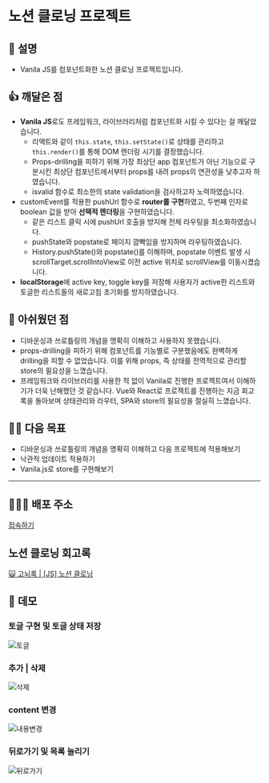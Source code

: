 # 노션 클로닝 프로젝트

## 💬 설명

- Vanila JS를 컴포넌트화한 노션 클로닝 프로젝트입니다.

## 👍 깨달은 점

- **Vanila JS**로도 프레임워크, 라이브러리처럼 컴포넌트화 시킬 수 있다는 걸 깨달았습니다.
    - 리액트와 같이 `this.state`, `this.setState()`로 상태를 관리하고 `this.render()`를 통해 DOM 렌더링 시기를 결정했습니다.
    - Props-drilling을 피하기 위해 가장 최상단 app 컴포넌트가 아닌 기능으로 구분시킨 최상단 컴포넌트에서부터 props를 내려 props의 연관성을 낮추고자 하였습니다.
    - isvalid 함수로 최소한의 state validation을 검사하고자 노력하였습니다.
- customEvent를 적용한 pushUrl 함수로 **router를 구현**하였고, 두번째 인자로 boolean 값을 받아 **선택적 렌더링**을 구현하였습니다.
    - 같은 리스트 클릭 시에 pushUrl 호출을 방지해 전체 라우팅을 최소화하였습니다.
    - pushState와 popstate로 페이지 깜빡임을 방지하며 라우팅하였습니다.
    - History.pushState()와 popstate()를 이해하며, popstate 이벤트 발생 시 scrollTarget.scrollIntoView로 이전 active 위치로 scrollView를 이동시켰습니다.
- **localStorage**에 active key, toggle key를 저장해 사용자가 active한 리스트와 토글한 리스트들의 새로고침 초기화를 방지하였습니다.

## 🥶 아쉬웠던 점

- 디바운싱과 쓰로틀링의 개념을 명확히 이해하고 사용하지 못했습니다.
- props-drilling을 피하기 위해 컴포넌트를 기능별로 구분했음에도 완벽하게 drilling을 피할 수 없었습니다. 이를 위해 props, 즉 상태를 전역적으로 관리할 store의 필요성을 느꼈습니다.
- 프레임워크와 라이브러리를 사용한 적 없이 Vanila로 진행한 프로젝트여서 이해하기가 더욱 난해했던 것 같습니다. Vue와 React로 프로젝트를 진행하는 지금 회고록을 돌아보며 상태관리와 라우터, SPA와 store의 필요성을 절실히 느꼈습니다.

## 🙆‍♀️ 다음 목표

- 디바운싱과 쓰로틀링의 개념을 명확히 이해하고 다음 프로젝트에 적용해보기
- 낙관적 업데이트 적용하기
- Vanila.js로 store를 구현해보기

---

## 🤸🏽‍♀️ 배포 주소
[접속하기](https://notion-cloning.vercel.app)

## 노션 클로닝 회고록

[🙀 고뇌록 | [JS] 노션 클로닝](https://velog.io/@jeongs/TIL-%EB%85%B8%EC%85%98-%ED%81%B4%EB%A1%9C%EB%8B%9D)

## 📌 데모
### 토글 구현 및 토글 상태 저장
![토글](https://user-images.githubusercontent.com/68528752/132099662-ad867183-60c2-4eba-9fdb-d6e00bf83e81.gif)

### 추가 | 삭제
![삭제](https://user-images.githubusercontent.com/68528752/132099725-caca8e48-a86f-4691-862d-2eeaf3ef7e3e.gif)

### content 변경
![내용변경](https://user-images.githubusercontent.com/68528752/132099772-b45f0b2b-0dcc-490f-a7f8-66425c60f3c5.gif)

### 뒤로가기 및 목록 늘리기
![뒤로가기](https://user-images.githubusercontent.com/68528752/132099827-36379f41-4b19-480c-93a0-6a28d10182ab.gif)




